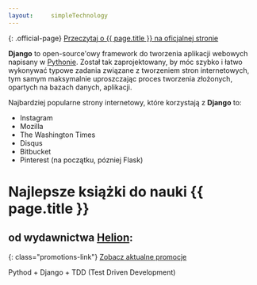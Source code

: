 ```yaml
---
layout:     simpleTechnology
---
```


{: .official-page}
[Przeczytaj o {{ page.title }} na oficjalnej stronie](https://www.djangoproject.com/)

**Django** to open-source'owy framework do tworzenia aplikacji webowych napisany w [Pythonie](/technologie/python). Został tak zaprojektowany, by móc szybko i łatwo wykonywać typowe zadania związane z tworzeniem stron internetowych, tym samym maksymalnie uproszczając proces tworzenia złożonych, opartych na bazach danych, aplikacji.

Najbardziej popularne strony internetowy, które korzystają z **Django** to:
- Instagram
- Mozilla
- The Washington Times
- Disqus
- Bitbucket
- Pinterest (na początku, pózniej Flask)

# Najlepsze książki do nauki {{ page.title }}
## od wydawnictwa [Helion](http://helion.pl/view/9102Q):

{: class="promotions-link"}
[Zobacz aktualne promocje](http://helion.pl/page/9102Q/promocje)


<div class="book">
    <script src="http://helion.pl/plugins/new/ksiazkasm.phi?id=djptas&nr=9102Q&size=181&utf8=1"></script>
</div>

Pythod + Django + TDD (Test Driven Development)

<div class="book">
    <script src="http://helion.pl/plugins/new/ksiazkasm.phi?id=tddwpr&nr=9102Q&size=181&utf8=1"></script>
</div>